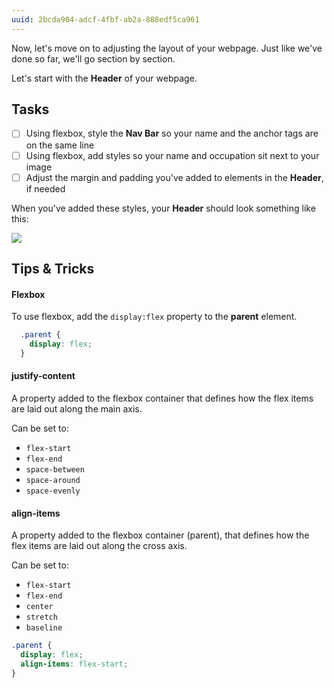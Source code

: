 ```yaml
---
uuid: 2bcda904-adcf-4fbf-ab2a-888edf5ca961
---
```


Now, let's move on to adjusting the layout of your webpage. Just like we've done so far, we'll go section by section.

Let's start with the **Header** of your webpage.

## Tasks

- [ ] Using flexbox, style the **Nav Bar** so your name and the anchor tags are on the same line
- [ ] Using flexbox, add styles so your name and occupation sit next to your image
- [ ] Adjust the margin and padding you've added to elements in the **Header**, if needed

When you've added these styles, your **Header** should look something like this:

![](https://cl.ly/323u3M3B3U1a/Image%202017-10-01%20at%201.53.10%20PM.png)

## Tips & Tricks

#### Flexbox

To use flexbox, add the `display:flex` property to the **parent** element.

```css
  .parent {
    display: flex;
  }
```

#### justify-content

A property added to the flexbox container that defines how the flex items are laid out along the main axis.

Can be set to:

- `flex-start`
- `flex-end`
- `space-between`
- `space-around`
- `space-evenly`


#### align-items

A property added to the flexbox container (parent), that defines how the flex items are laid out along the cross axis.

Can be set to:
- `flex-start`
- `flex-end`
- `center`
- `stretch`
- `baseline`

```css
.parent {
  display: flex;
  align-items: flex-start;
}
```
